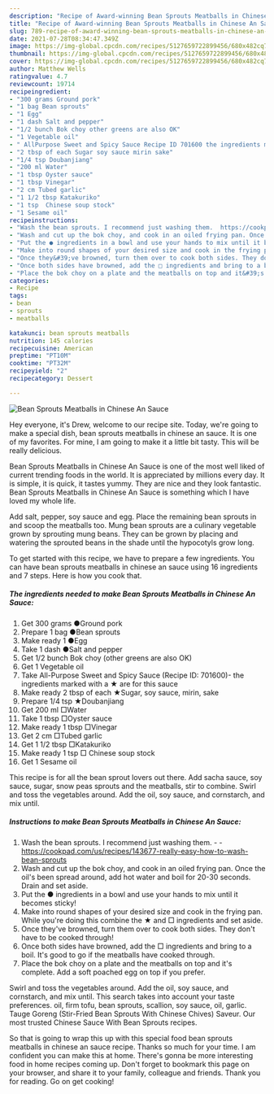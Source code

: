 ```yaml
---
description: "Recipe of Award-winning Bean Sprouts Meatballs in Chinese An Sauce"
title: "Recipe of Award-winning Bean Sprouts Meatballs in Chinese An Sauce"
slug: 789-recipe-of-award-winning-bean-sprouts-meatballs-in-chinese-an-sauce
date: 2021-07-28T08:34:47.349Z
image: https://img-global.cpcdn.com/recipes/5127659722899456/680x482cq70/bean-sprouts-meatballs-in-chinese-an-sauce-recipe-main-photo.jpg
thumbnail: https://img-global.cpcdn.com/recipes/5127659722899456/680x482cq70/bean-sprouts-meatballs-in-chinese-an-sauce-recipe-main-photo.jpg
cover: https://img-global.cpcdn.com/recipes/5127659722899456/680x482cq70/bean-sprouts-meatballs-in-chinese-an-sauce-recipe-main-photo.jpg
author: Matthew Wells
ratingvalue: 4.7
reviewcount: 19714
recipeingredient:
- "300 grams Ground pork"
- "1 bag Bean sprouts"
- "1 Egg"
- "1 dash Salt and pepper"
- "1/2 bunch Bok choy other greens are also OK"
- "1 Vegetable oil"
- " AllPurpose Sweet and Spicy Sauce Recipe ID 701600 the ingredients marked with a  are for this sauce"
- "2 tbsp of each Sugar soy sauce mirin sake"
- "1/4 tsp Doubanjiang"
- "200 ml Water"
- "1 tbsp Oyster sauce"
- "1 tbsp Vinegar"
- "2 cm Tubed garlic"
- "1 1/2 tbsp Katakuriko"
- "1 tsp  Chinese soup stock"
- "1 Sesame oil"
recipeinstructions:
- "Wash the bean sprouts. I recommend just washing them.  https://cookpad.com/us/recipes/143677-really-easy-how-to-wash-bean-sprouts"
- "Wash and cut up the bok choy, and cook in an oiled frying pan. Once the oil&#39;s been spread around, add hot water and boil for 20-30 seconds. Drain and set aside."
- "Put the ● ingredients in a bowl and use your hands to mix until it becomes sticky!"
- "Make into round shapes of your desired size and cook in the frying pan. While you&#39;re doing this combine the ★ and □ ingredients and set aside."
- "Once they&#39;ve browned, turn them over to cook both sides. They don&#39;t have to be cooked through!"
- "Once both sides have browned, add the □ ingredients and bring to a boil. It&#39;s good to go if the meatballs have cooked through."
- "Place the bok choy on a plate and the meatballs on top and it&#39;s complete. Add a soft poached egg on top if you prefer."
categories:
- Recipe
tags:
- bean
- sprouts
- meatballs

katakunci: bean sprouts meatballs 
nutrition: 145 calories
recipecuisine: American
preptime: "PT10M"
cooktime: "PT32M"
recipeyield: "2"
recipecategory: Dessert

---
```



![Bean Sprouts Meatballs in Chinese An Sauce](https://img-global.cpcdn.com/recipes/5127659722899456/680x482cq70/bean-sprouts-meatballs-in-chinese-an-sauce-recipe-main-photo.jpg)

Hey everyone, it's Drew, welcome to our recipe site. Today, we're going to make a special dish, bean sprouts meatballs in chinese an sauce. It is one of my favorites. For mine, I am going to make it a little bit tasty. This will be really delicious.

Bean Sprouts Meatballs in Chinese An Sauce is one of the most well liked of current trending foods in the world. It is appreciated by millions every day. It is simple, it is quick, it tastes yummy. They are nice and they look fantastic. Bean Sprouts Meatballs in Chinese An Sauce is something which I have loved my whole life.

Add salt, pepper, soy sauce and egg. Place the remaining bean sprouts in and scoop the meatballs too. Mung bean sprouts are a culinary vegetable grown by sprouting mung beans. They can be grown by placing and watering the sprouted beans in the shade until the hypocotyls grow long.


To get started with this recipe, we have to prepare a few ingredients. You can have bean sprouts meatballs in chinese an sauce using 16 ingredients and 7 steps. Here is how you cook that.

<!--inarticleads1-->

##### The ingredients needed to make Bean Sprouts Meatballs in Chinese An Sauce:

1. Get 300 grams ●Ground pork
1. Prepare 1 bag ●Bean sprouts
1. Make ready 1 ●Egg
1. Take 1 dash ●Salt and pepper
1. Get 1/2 bunch Bok choy (other greens are also OK)
1. Get 1 Vegetable oil
1. Take  All-Purpose Sweet and Spicy Sauce (Recipe ID: 701600)- the ingredients marked with a ★ are for this sauce
1. Make ready 2 tbsp of each ★Sugar, soy sauce, mirin, sake
1. Prepare 1/4 tsp ★Doubanjiang
1. Get 200 ml □Water
1. Take 1 tbsp □Oyster sauce
1. Make ready 1 tbsp □Vinegar
1. Get 2 cm □Tubed garlic
1. Get 1 1/2 tbsp □Katakuriko
1. Make ready 1 tsp □ Chinese soup stock
1. Get 1 Sesame oil


This recipe is for all the bean sprout lovers out there. Add sacha sauce, soy sauce, sugar, snow peas sprouts and the meatballs, stir to combine. Swirl and toss the vegetables around. Add the oil, soy sauce, and cornstarch, and mix until. 

<!--inarticleads2-->

##### Instructions to make Bean Sprouts Meatballs in Chinese An Sauce:

1. Wash the bean sprouts. I recommend just washing them. -  - https://cookpad.com/us/recipes/143677-really-easy-how-to-wash-bean-sprouts
1. Wash and cut up the bok choy, and cook in an oiled frying pan. Once the oil&#39;s been spread around, add hot water and boil for 20-30 seconds. Drain and set aside.
1. Put the ● ingredients in a bowl and use your hands to mix until it becomes sticky!
1. Make into round shapes of your desired size and cook in the frying pan. While you&#39;re doing this combine the ★ and □ ingredients and set aside.
1. Once they&#39;ve browned, turn them over to cook both sides. They don&#39;t have to be cooked through!
1. Once both sides have browned, add the □ ingredients and bring to a boil. It&#39;s good to go if the meatballs have cooked through.
1. Place the bok choy on a plate and the meatballs on top and it&#39;s complete. Add a soft poached egg on top if you prefer.


Swirl and toss the vegetables around. Add the oil, soy sauce, and cornstarch, and mix until. This search takes into account your taste preferences. oil, firm tofu, bean sprouts, scallion, soy sauce, oil, garlic. Tauge Goreng (Stir-Fried Bean Sprouts With Chinese Chives) Saveur. Our most trusted Chinese Sauce With Bean Sprouts recipes. 

So that is going to wrap this up with this special food bean sprouts meatballs in chinese an sauce recipe. Thanks so much for your time. I am confident you can make this at home. There's gonna be more interesting food in home recipes coming up. Don't forget to bookmark this page on your browser, and share it to your family, colleague and friends. Thank you for reading. Go on get cooking!
